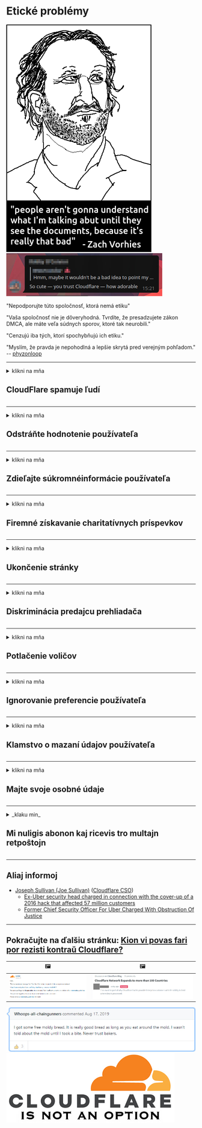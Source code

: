 # Etické problémy

![](../image/itsreallythatbad.jpg)
![](../image/telegram/c81238387627b4bfd3dcd60f56d41626.jpg)

"Nepodporujte túto spoločnosť, ktorá nemá etiku"

"Vaša spoločnosť nie je dôveryhodná. Tvrdíte, že presadzujete zákon DMCA, ale máte veľa súdnych sporov, ktoré tak neurobili."

"Cenzujú iba tých, ktorí spochybňujú ich etiku."

"Myslím, že pravda je nepohodlná a lepšie skrytá pred verejným pohľadom."  -- [phyzonloop](https://twitter.com/phyzonloop)


---


<details>
<summary>klikni na mňa

## CloudFlare spamuje ľudí
</summary>


Cloudflare posiela spamové e-maily používateľom, ktorí nie sú používateľmi Cloudflare.

- E-maily posielajte iba účastníkom, ktorí sa prihlásili
- Keď používateľ vysloví príkaz „zastaviť“, zastavte odosielanie e-mailov

Je to také jednoduché. Ale Cloudflare to nezaujíma.
Cloudflare povedal, že použitie ich služby môže zastaviť všetkých spamerov alebo útočníkov.
Ako môžeme zastaviť Cloudflare bez aktivovania Cloudflare?


| 🖼 | 🖼 |
| --- | --- |
| ![](../image/cfspam01.jpg) | ![](../image/cfspam03.jpg) |
| ![](../image/cfspam02.jpg) | ![](../image/cfspambrittany.jpg)<br>![](../image/cfspamtwtr.jpg) |

</details>

---

<details>
<summary>klikni na mňa

## Odstráňte hodnotenie používateľa
</summary>


Negatívne recenzie cenzúry oblačnosti.
Ak na Twitter uverejníte text proti cloudflare, máte šancu dostať odpoveď od zamestnanca Cloudflare so správou „Nie, nie je“.
Ak na niektorú webovú stránku s recenziou uverejníte negatívnu recenziu, pokúsi sa ju cenzurovať.


| 🖼 | 🖼 |
| --- | --- |
| ![](../image/cfcenrev_01.jpg)<br>![](../image/cfcenrev_02.jpg) | ![](../image/cfcenrev_03.jpg) |

</details>

---

<details>
<summary>klikni na mňa

## Zdieľajte súkromné ​​informácie používateľa
</summary>


Cloudflare má obrovský problém so obťažovaním.
Cloudflare zdieľa osobné údaje tých, ktorí sa sťažujú na hostované stránky.
Niekedy vás žiadajú o poskytnutie skutočného ID.
Ak sa nechcete nechať obťažovať, napádať, biť alebo zabíjať, radšej sa držte ďalej od webových stránok Cloudflared.


| 🖼 | 🖼 |
| --- | --- |
| ![](../image/cfdox_what.jpg) | ![](../image/cfdox_swat.jpg) |
| ![](../image/cfdox_kill.jpg) | ![](../image/cfdox_threat.jpg) |
| ![](../image/cfdox_dox.jpg) | ![](../image/cfdox_ex1.jpg) |
| ![](../image/cfabuseform.jpg) | ![](../image/cfdox_ex2.jpg) |

</details>

---

<details>
<summary>klikni na mňa

## Firemné získavanie charitatívnych príspevkov
</summary>


CloudFlare požaduje charitatívne príspevky.
Je dosť desivé, že americká spoločnosť by požiadala o charitu spolu s neziskovými organizáciami, ktoré majú dobré dôvody.
Ak chcete blokovať ľudí alebo strácate čas iných ľudí, môžete si objednať zamestnancov pizze pre zamestnancov spoločnosti Cloudflare.


![](../image/cfdonate.jpg)

</details>

---

<details>
<summary>klikni na mňa

## Ukončenie stránky
</summary>


Čo urobíte, ak vaše stránky naraz klesnú?
Existujú správy o tom, že služba Cloudflare bez upozornenia upúšťa konfiguráciu používateľa alebo zastavuje službu.
Odporúčame vám nájsť lepšieho poskytovateľa.

![](../image/cftmnt.jpg)

</details>

---

<details>
<summary>klikni na mňa

## Diskriminácia predajcu prehliadača
</summary>


CloudFlare poskytuje preferenčné zaobchádzanie tým, ktorí používajú Firefox, a zároveň poskytuje nepriateľské zaobchádzanie používateľom prehliadača, ktorý nepoužíva Tor.
Používateľom, ktorí oprávnene odmietajú vykonať neslobodný javascript, sa tiež poskytuje nepriateľské zaobchádzanie.
Táto nerovnosť v prístupe predstavuje zneužitie neutrality siete a zneužitie moci.

![](../image/browdifftbcx.gif)

- Vľavo: Tor Browser, Right: Chrome. Rovnaká adresa IP.

![](../image/browserdiff.jpg)

- Vľavo: Javascriptový prehliadač Tor je deaktivovaný, povolený súbor cookie
- Vpravo: Javascript Chrome je povolený, súbor cookie je zakázaný

![](../image/cfsiryoublocked.jpg)

- QuteBrowser (malý prehliadač) bez Tor (Clearnet IP)

| ***browser*** | ***Prístup k liečbe*** |
| --- | --- |
| Tor Browser (Javascript povolený) | prístup povolený |
| Firefox (Javascript povolený) | prístup znehodnotený |
| Chromium (Javascript povolený) | prístup znehodnotený |
| Chromium or Firefox (Javascript je zakázaný) | prístup zamietnutý |
| Chromium or Firefox (Cookie je zakázané) | prístup zamietnutý |
| QuteBrowser | prístup zamietnutý |
| lynx | prístup zamietnutý |
| w3m | prístup zamietnutý |
| wget | prístup zamietnutý |


Prečo nepoužívať tlačidlo Audio na vyriešenie ľahkej výzvy?

Áno, existuje zvukové tlačidlo, ale nad Torom to vždy nefunguje.
Túto správu dostanete po kliknutí na ňu:

```
Skúste to znova neskôr
Váš počítač alebo sieť môžu odosielať automatizované dotazy.
V záujme ochrany našich používateľov momentálne nemôžeme spracovať vašu žiadosť.
Viac informácií nájdete na našej stránke pomocníka
```

</details>

---

<details>
<summary>klikni na mňa

## Potlačenie voličov
</summary>


Voliči v štátoch USA sa registrujú, aby nakoniec hlasovali prostredníctvom internetovej stránky štátneho tajomníka v štáte svojho bydliska.
Úrady štátneho tajomníka kontrolované republikami sa zapájajú do potláčania voličov tým, že proxy serveri štátneho tajomníka prechádzajú cez Cloudflare.
Nepriaznivé zaobchádzanie používateľov Tor, Cloudflare, jeho postavenie MITM ako centralizovaného globálneho monitorovacieho miesta a jeho nepriaznivá úloha celkovo robia potenciálnych voličov neochotných zaregistrovať sa.
Najmä liberáli majú sklon prijímať súkromie.
Formuláre na registráciu voličov zhromažďujú citlivé informácie o politickom naklonení voliča, jeho osobnej fyzickej adrese, čísle sociálneho zabezpečenia a dátume narodenia.
Väčšina štátov zverejňuje iba podmnožinu týchto informácií, ale Cloudflare vidí všetky tieto informácie, keď sa niekto zaregistruje na hlasovanie.

Upozorňujeme, že registrácia v papieri neobchádza Cloudflare, pretože sekretár pracovníkov štátnej správy pre zadávanie údajov pravdepodobne použije webovú stránku Cloudflare na zadanie údajov.

| 🖼 | 🖼 |
| --- | --- |
| ![](../image/cfvotm_01.jpg) | ![](../image/cfvotm_02.jpg) |

- Change.org je slávna webová stránka na zhromažďovanie hlasov a konanie.
“ľudia na celom svete začínajú kampane, mobilizujú podporovateľov a spolupracujú s tvorcami rozhodnutí na hľadaní riešení.”
Bohužiaľ, veľa ľudí nemôže vidieť change.org vôbec kvôli agresívnemu filtru Cloudflare.
Blokuje im podpísanie petície, čím sa vylúčia z demokratického procesu.
Použitie inej platformy, ktorá nie je zahrnutá v cloude, napríklad OpenPetition, pomáha problém vyriešiť.

| 🖼 | 🖼 |
| --- | --- |
| ![](../image/changeorgasn.jpg) | ![](../image/changeorgtor.jpg) |

- „Aténsky projekt“ spoločnosti Cloudflare ponúka bezplatnú ochranu na celoštátnej a miestnej úrovni pre volebné webové stránky.
Povedali, že „ich voliči majú prístup k informáciám o voľbách a registrácii voličov“, je to však lož, pretože veľa ľudí jednoducho nemôže stránku prezerať.

</details>

---

<details>
<summary>klikni na mňa

## Ignorovanie preferencie používateľa
</summary>


Ak niečo odmietnete, očakávate, že o ňom nedostanete žiadny e-mail.
Cloudflare ignoruje preferencie používateľa a zdieľa údaje s korporáciami tretích strán bez súhlasu zákazníka.
Ak používate bezplatný program, niekedy vám pošlú e-mail so žiadosťou o zakúpenie mesačného odberu.

![](../image/cfviopl_tp.jpg)

</details>

---

<details>
<summary>klikni na mňa

## Klamstvo o mazaní údajov používateľa
</summary>


Podľa tohto blogu zákazníka ex-cloudflare klame Cloudflare o vymazávaní účtov.
Mnoho spoločností v súčasnosti uchováva vaše údaje po zatvorení alebo odstránení účtu.
Väčšina dobrých spoločností o tom hovorí vo svojich zásadách ochrany osobných údajov.
CloudFlare? Nie.

```
2019-08-05 Služba CloudFlare mi poslala potvrdenie, že odstránili môj účet.
2019-10-02 Dostal som e-mail od CloudFlare „pretože som zákazník“
```

Cloudflare nevedel o slove „odstrániť“.
Ak je skutočne odstránený, prečo tento bývalý zákazník dostal e-mail?
Uviedol tiež, že zásady ochrany osobných údajov spoločnosti Cloudflare o tom nespomínajú.

```
Ich nové zásady ochrany osobných údajov nespomínajú uchovávanie údajov po dobu jedného roka.
```

![](../image/cfviopl_notdel.jpg)

Ako môžete dôverovať službe Cloudflare, ak je ich politika ochrany osobných údajov LIE?

</details>

---

<details>
<summary>klikni na mňa

## Majte svoje osobné údaje
</summary>


Odstránenie účtu Cloudflare je náročné.

```
Odošlite podporný lístok pomocou kategórie „Účet“,
a požiadať o vymazanie účtu v tele správy.
Pred požiadaním o vymazanie musíte mať k svojmu účtu nepripojené žiadne domény ani kreditné karty.
```

Tento potvrdzovací e-mail dostanete.

![](../image/cf_deleteandkeep.jpg)

„Začali sme spracovať vašu žiadosť o vymazanie“, ale „Vaše osobné informácie budeme aj naďalej ukladať“.

Môžete tomu „dôverovať“?

</details>

---

<details>
<summary>_klaku min_

## Mi nuligis abonon kaj ricevis tro multajn retpoŝtojn
</summary>


La uzanto nuligis sian 'Cloudflare stream' abonon kaj li ricevas retpoŝtajn memorigilojn ĉiutage por rememorigi lin pri nuligita abono.
Ne estas malaprobita butono. Kiel vi ĉesas ĉi tiun frenezon?

![](../image/barrageemailcancelsubscription.jpg)

Cloudflare diris al ĉi tiu uzanto kontakti subtenteamo kaj peti ĉiujn viajn enhavojn forigi.

- [t](https://web.archive.org/web/20210412165334/https://twitter.com/JohnHaldson/status/1381651569247088650)

</details>

---

## Aliaj informoj

- [Joseph Sullivan (Joe Sullivan)](../cloudflare_inc/cloudflare_members.md) ([Cloudflare CSO](https://twitter.com/eastdakota/status/1296522269313785862))
  - [Ex-Uber security head charged in connection with the cover-up of a 2016 hack that affected 57 million customers](https://www.businessinsider.com/uber-data-hack-security-head-joe-sullivan-charged-cover-up-2020-8)
  - [Former Chief Security Officer For Uber Charged With Obstruction Of Justice](https://www.justice.gov/usao-ndca/pr/former-chief-security-officer-uber-charged-obstruction-justice)


---

## Pokračujte na ďalšiu stránku:   [Kion vi povas fari por rezisti kontraŭ Cloudflare?](sk.action.md)

|  🖼  |  🖼 |
| --- | --- |
| ![](../image/cfcommunity_ban.jpg) | ![](../image/censor_cloudflare_blogcomment.jpg) |

![](../image/freemoldybread.jpg)
![](../image/cfisnotanoption.jpg)
